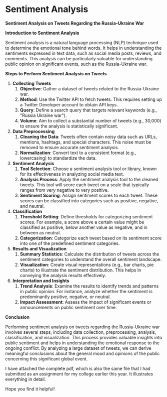 # Sentiment Analysis

**Sentiment Analysis on Tweets Regarding the Russia-Ukraine War**

**Introduction to Sentiment Analysis**

Sentiment analysis is a natural language processing (NLP) technique used to determine the emotional tone behind words. It helps in understanding the sentiments expressed in text data, such as social media posts, reviews, and comments. This analysis can be particularly valuable for understanding public opinion on significant events, such as the Russia-Ukraine war.

**Steps to Perform Sentiment Analysis on Tweets**

1. **Collecting Tweets**
   1. **Objective**: Gather a dataset of tweets related to the Russia-Ukraine war.
   1. **Method**: Use the Twitter API to fetch tweets. This requires setting up a Twitter Developer account to obtain API keys.
   1. **Query**: Define a search query that targets relevant keywords (e.g., "Russia Ukraine war").
   1. **Volume**: Aim to collect a substantial number of tweets (e.g., 30,000) to ensure the analysis is statistically significant.
1. **Data Preprocessing**
   1. **Cleaning the Data**: Tweets often contain noisy data such as URLs, mentions, hashtags, and special characters. This noise must be removed to ensure accurate sentiment analysis.
   1. **Normalization**: Convert text to a consistent format (e.g., lowercasing) to standardize the data.
1. **Sentiment Analysis**
   1. **Tool Selection**: Choose a sentiment analysis tool or library, known for its effectiveness in analyzing social media text.
   1. **Analysis Process**: Apply the sentiment analysis tool to the cleaned tweets. This tool will score each tweet on a scale that typically ranges from very negative to very positive.
   1. **Sentiment Scoring**: Assign sentiment scores to each tweet. These scores can be classified into categories such as positive, negative, and neutral.
1. **Classification**
   1. **Threshold Setting**: Define thresholds for categorizing sentiment scores. For example, a score above a certain value might be classified as positive, below another value as negative, and in between as neutral.
   1. **Categorization**: Categorize each tweet based on its sentiment score into one of the predefined sentiment categories.
1. **Results and Visualization**
   1. **Summary Statistics**: Calculate the distribution of tweets across the sentiment categories to understand the overall sentiment landscape.
   1. **Visualization**: Create visual representations (e.g., bar charts, pie charts) to illustrate the sentiment distribution. This helps in conveying the analysis results effectively.
1. **Interpretation and Insights**
   1. **Trend Analysis**: Examine the results to identify trends and patterns in public opinion. For instance, analyze whether the sentiment is predominantly positive, negative, or neutral.
   1. **Impact Assessment**: Assess the impact of significant events or announcements on public sentiment over time.

**Conclusion**

Performing sentiment analysis on tweets regarding the Russia-Ukraine war involves several steps, including data collection, preprocessing, analysis, classification, and visualization. This process provides valuable insights into public sentiment and helps in understanding the emotional response to the ongoing conflict. By analyzing a large dataset of tweets, we can derive meaningful conclusions about the general mood and opinions of the public concerning this significant global event.

I have attached the complete pdf, which is also the same file that I had submitted as an assignment for my college earlier this year. It illustrates everything in detail.

Hope you find it helpful!


